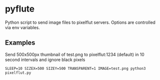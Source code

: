 # pyflute
Python script to send image files to pixelflut servers. Options are controlled via env variables.

## Examples

Send 500x500px thumbnail of test.png to pixelflut:1234 (default) in 10 second intervals and ignore black pixels
```
SLEEP=10 SIZEX=500 SIZEY=500 TRANSPARENT=1 IMAGE=test.png python3 pixelflut.py
```
